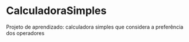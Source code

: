 # CalculadoraSimples
Projeto de aprendizado: calculadora simples que considera a preferência dos operadores
